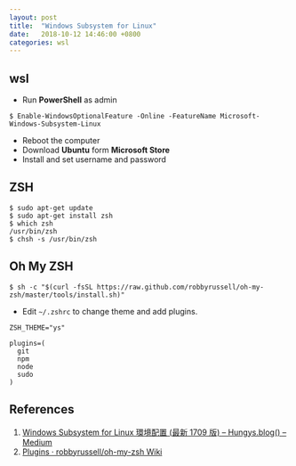 ```yaml
---
layout: post
title:  "Windows Subsystem for Linux"
date:   2018-10-12 14:46:00 +0800
categories: wsl
---
```

## wsl
- Run __PowerShell__ as admin

```
$ Enable-WindowsOptionalFeature -Online -FeatureName Microsoft-Windows-Subsystem-Linux
```
- Reboot the computer
- Download __Ubuntu__ form __Microsoft Store__
- Install and set username and password

## ZSH
```
$ sudo apt-get update
$ sudo apt-get install zsh
$ which zsh
/usr/bin/zsh
$ chsh -s /usr/bin/zsh
```
## Oh My ZSH
```
$ sh -c "$(curl -fsSL https://raw.github.com/robbyrussell/oh-my-zsh/master/tools/install.sh)"
```
- Edit `~/.zshrc` to change theme and add plugins.

```
ZSH_THEME="ys"

plugins=(
  git
  npm
  node
  sudo
)
```
## References
1. [Windows Subsystem for Linux 環境配置 (最新 1709 版) – Hungys.blog() – Medium](https://medium.com/hungys-blog/windows-subsystem-for-linux-configuration-caf2f47d0dfb)
1. [Plugins · robbyrussell/oh-my-zsh Wiki](https://github.com/robbyrussell/oh-my-zsh/wiki/Plugins)